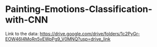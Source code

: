 # Painting-Emotions-Classification-with-CNN

Link to the data: https://drive.google.com/drive/folders/1c2PyGr-EOW46I4MoRn5vEWpPg9_V0MNQ?usp=drive_link
